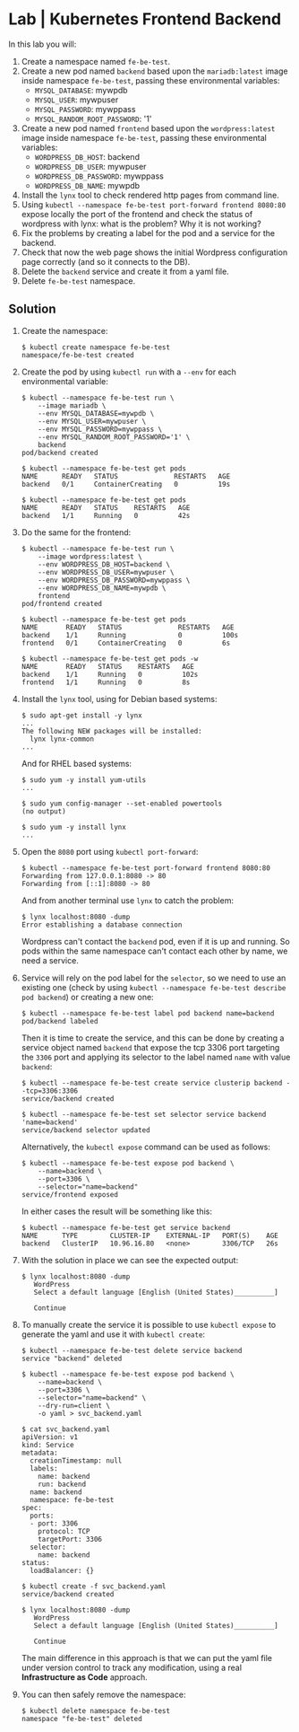 # Lab | Kubernetes Frontend Backend

In this lab you will:

1. Create a namespace named `fe-be-test`.
2. Create a new pod named `backend` based upon the `mariadb:latest` image inside
   namespace `fe-be-test`, passing these environmental variables:
   - `MYSQL_DATABASE`: mywpdb
   - `MYSQL_USER`: mywpuser
   - `MYSQL_PASSWORD`: mywppass
   - `MYSQL_RANDOM_ROOT_PASSWORD`: '1'
3. Create a new pod named `frontend` based upon the `wordpress:latest` image
   inside namespace `fe-be-test`, passing these environmental variables:
   - `WORDPRESS_DB_HOST`: backend
   - `WORDPRESS_DB_USER`: mywpuser
   - `WORDPRESS_DB_PASSWORD`: mywppass
   - `WORDPRESS_DB_NAME`: mywpdb
4. Install the `lynx` tool to check rendered http pages from command line.
5. Using `kubectl --namespace fe-be-test port-forward frontend 8080:80` expose locally
   the port of the frontend and check the status of wordpress with lynx: what is
   the problem? Why it is not working?
6. Fix the problems by creating a label for the pod and a service for the
   backend.
7. Check that now the web page shows the initial Wordpress configuration page
   correctly (and so it connects to the DB).
8. Delete the `backend` service and create it from a yaml file.
9. Delete `fe-be-test` namespace.

## Solution

1. Create the namespace:

   ```console
   $ kubectl create namespace fe-be-test
   namespace/fe-be-test created
   ```

2. Create the pod by using `kubectl run` with a `--env` for each environmental
   variable:

   ```console
   $ kubectl --namespace fe-be-test run \
       --image mariadb \
       --env MYSQL_DATABASE=mywpdb \
       --env MYSQL_USER=mywpuser \
       --env MYSQL_PASSWORD=mywppass \
       --env MYSQL_RANDOM_ROOT_PASSWORD='1' \
       backend
   pod/backend created

   $ kubectl --namespace fe-be-test get pods
   NAME      READY   STATUS              RESTARTS   AGE
   backend   0/1     ContainerCreating   0          19s

   $ kubectl --namespace fe-be-test get pods
   NAME      READY   STATUS    RESTARTS   AGE
   backend   1/1     Running   0          42s
   ```

3. Do the same for the frontend:

   ```console
   $ kubectl --namespace fe-be-test run \
       --image wordpress:latest \
       --env WORDPRESS_DB_HOST=backend \
       --env WORDPRESS_DB_USER=mywpuser \
       --env WORDPRESS_DB_PASSWORD=mywppass \
       --env WORDPRESS_DB_NAME=mywpdb \
       frontend
   pod/frontend created

   $ kubectl --namespace fe-be-test get pods
   NAME       READY   STATUS              RESTARTS   AGE
   backend    1/1     Running             0          100s
   frontend   0/1     ContainerCreating   0          6s

   $ kubectl --namespace fe-be-test get pods -w
   NAME       READY   STATUS    RESTARTS   AGE
   backend    1/1     Running   0          102s
   frontend   1/1     Running   0          8s
   ```

4. Install the `lynx` tool, using for Debian based systems:

   ```console
   $ sudo apt-get install -y lynx
   ...
   The following NEW packages will be installed:
     lynx lynx-common
   ...
   ```

   And for RHEL based systems:

   ```console
   $ sudo yum -y install yum-utils
   ...

   $ sudo yum config-manager --set-enabled powertools
   (no output)

   $ sudo yum -y install lynx
   ...
   ```

5. Open the `8080` port using `kubectl port-forward`:

   ```console
   $ kubectl --namespace fe-be-test port-forward frontend 8080:80
   Forwarding from 127.0.0.1:8080 -> 80
   Forwarding from [::1]:8080 -> 80
   ```

   And from another terminal use `lynx` to catch the problem:

   ```console
   $ lynx localhost:8080 -dump
   Error establishing a database connection
   ```

   Wordpress can't contact the `backend` pod, even if it is up and running.
   So pods within the same namespace can't contact each other by name, we need
   a service.

6. Service will rely on the pod label for the `selector`, so we need to use an
   existing one (check by using `kubectl --namespace fe-be-test describe pod backend`) or
   creating a new one:

   ```console
   $ kubectl --namespace fe-be-test label pod backend name=backend
   pod/backend labeled
   ```

   Then it is time to create the service, and this can be done by creating a
   service object named `backend` that expose the tcp 3306 port targeting the
   `3306` port and applying its selector to the label named `name` with value
   `backend`:

   ```console
   $ kubectl --namespace fe-be-test create service clusterip backend --tcp=3306:3306
   service/backend created

   $ kubectl --namespace fe-be-test set selector service backend 'name=backend'
   service/backend selector updated
   ```

   Alternatively, the `kubectl expose` command can be used as follows:

   ```console
   $ kubectl --namespace fe-be-test expose pod backend \
       --name=backend \
       --port=3306 \
       --selector="name=backend"
   service/frontend exposed
   ```

   In either cases the result will be something like this:

   ```console
   $ kubectl --namespace fe-be-test get service backend
   NAME      TYPE        CLUSTER-IP    EXTERNAL-IP   PORT(S)    AGE
   backend   ClusterIP   10.96.16.80   <none>        3306/TCP   26s
   ```

7. With the solution in place we can see the expected output:

   ```console
   $ lynx localhost:8080 -dump
      WordPress
      Select a default language [English (United States)__________]

      Continue
   ```

8. To manually create the service it is possible to use `kubectl expose` to
   generate the yaml and use it with `kubectl create`:

   ```console
   $ kubectl --namespace fe-be-test delete service backend
   service "backend" deleted

   $ kubectl --namespace fe-be-test expose pod backend \
       --name=backend \
       --port=3306 \
       --selector="name=backend" \
       --dry-run=client \
       -o yaml > svc_backend.yaml

   $ cat svc_backend.yaml
   apiVersion: v1
   kind: Service
   metadata:
     creationTimestamp: null
     labels:
       name: backend
       run: backend
     name: backend
     namespace: fe-be-test
   spec:
     ports:
     - port: 3306
       protocol: TCP
       targetPort: 3306
     selector:
       name: backend
   status:
     loadBalancer: {}

   $ kubectl create -f svc_backend.yaml
   service/backend created

   $ lynx localhost:8080 -dump
      WordPress
      Select a default language [English (United States)__________]

      Continue
   ```

   The main difference in this approach is that we can put the yaml file under
   version control to track any modification, using a real **Infrastructure as Code**
   approach.

9. You can then safely remove the namespace:

   ```console
   $ kubectl delete namespace fe-be-test
   namespace "fe-be-test" deleted
   ```
